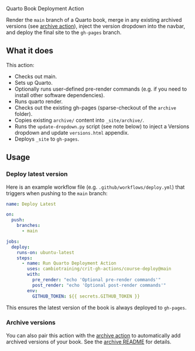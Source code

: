 Quarto Book Deployment Action

Render the `main` branch of a Quarto book, merge in any existing archived versions (see [archive action](../archive)), inject the version dropdown into the navbar, and deploy the final site to the `gh-pages` branch.

## What it does

This action:

- Checks out main.
- Sets up Quarto.
- Optionally runs user-defined pre-render commands (e.g. if you need to install other software dependencies).
- Runs quarto render.
- Checks out the existing gh-pages (sparse-checkout of the `archive` folder).
- Copies existing `archive/` content into `_site/archive/`.
- Runs the `update-dropdown.py` script (see note below) to inject a Versions dropdown and update `versions.html` appendix.
- Deploys `_site` to `gh-pages`.

## Usage

### Deploy latest version

Here is an example workflow file (e.g. `.github/workflows/deploy.yml`) that triggers when pushing to the `main` branch:

```yaml
name: Deploy Latest

on:
  push:
    branches:
      - main

jobs:
  deploy:
    runs-on: ubuntu-latest
    steps:
      - name: Run Quarto Deployment Action
        uses: cambiotraining/crit-gh-actions/course-deploy@main
        with:
          pre_render: "echo 'Optional pre-render commands'"
          post_render: "echo 'Optional post-render commands'"
        env:
          GITHUB_TOKEN: ${{ secrets.GITHUB_TOKEN }}
```

This ensures the latest version of the book is always deployed to `gh-pages`.

### Archive versions

You can also pair this action with the [archive action](../archive) to automatically add archived versions of your book.
See the [archive README](../archive/README.md) for details.
